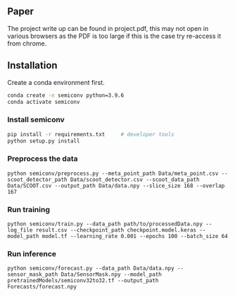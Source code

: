 ## Paper

The project write up can be found in project.pdf, this may not open in various browsers as the PDF is too large if this is the case try re-access it from chrome.


## Installation

Create a conda environment first.

```bash
conda create -n semiconv python=3.9.6
conda activate semiconv
```

### Install semiconv

```bash
pip install -r requirements.txt     # developer tools
python setup.py install
```
### Preprocess the data
```
python semiconv/preprocess.py --meta_point_path Data/meta_point.csv --scoot_detector_path Data/scoot_detector.csv --scoot_data_path Data/SCOOT.csv --output_path Data/data.npy --slice_size 168 --overlap 167
```
### Run training

```
python semiconv/train.py --data_path path/to/processedData.npy --log_file result.csv --checkpoint_path checkpoint.model.keras --model_path model.tf --learning_rate 0.001 --epochs 100 --batch_size 64
```

### Run inference

```
python semiconv/forecast.py --data_path Data/data.npy --sensor_mask_path Data/SensorMask.npy --model_path pretrainedModels/semiconv32to32.tf --output_path Forecasts/forecast.npy
```
